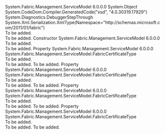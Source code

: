 <Type Name="CertificatesType" FullName="System.Fabric.Management.ServiceModel.CertificatesType">
  <TypeSignature Language="C#" Value="public class CertificatesType" />
  <TypeSignature Language="ILAsm" Value=".class public auto ansi beforefieldinit CertificatesType extends System.Object" />
  <TypeSignature Language="DocId" Value="T:System.Fabric.Management.ServiceModel.CertificatesType" />
  <TypeSignature Language="VB.NET" Value="Public Class CertificatesType" />
  <TypeSignature Language="F#" Value="type CertificatesType = class" />
  <AssemblyInfo>
    <AssemblyName>System.Fabric.Management.ServiceModel</AssemblyName>
    <AssemblyVersion>6.0.0.0</AssemblyVersion>
  </AssemblyInfo>
  <Base>
    <BaseTypeName>System.Object</BaseTypeName>
  </Base>
  <Interfaces />
  <Attributes>
    <Attribute>
      <AttributeName>System.CodeDom.Compiler.GeneratedCode("xsd", "4.0.30319.17929")</AttributeName>
    </Attribute>
    <Attribute>
      <AttributeName>System.Diagnostics.DebuggerStepThrough</AttributeName>
    </Attribute>
    <Attribute>
      <AttributeName>System.Xml.Serialization.XmlType(Namespace="http://schemas.microsoft.com/2011/01/fabric")</AttributeName>
    </Attribute>
  </Attributes>
  <Docs>
    <summary>To be added.</summary>
    <remarks>To be added.</remarks>
  </Docs>
  <Members>
    <Member MemberName=".ctor">
      <MemberSignature Language="C#" Value="public CertificatesType ();" />
      <MemberSignature Language="ILAsm" Value=".method public hidebysig specialname rtspecialname instance void .ctor() cil managed" />
      <MemberSignature Language="DocId" Value="M:System.Fabric.Management.ServiceModel.CertificatesType.#ctor" />
      <MemberSignature Language="VB.NET" Value="Public Sub New ()" />
      <MemberType>Constructor</MemberType>
      <AssemblyInfo>
        <AssemblyName>System.Fabric.Management.ServiceModel</AssemblyName>
        <AssemblyVersion>6.0.0.0</AssemblyVersion>
      </AssemblyInfo>
      <Parameters />
      <Docs>
        <summary>To be added.</summary>
        <remarks>To be added.</remarks>
      </Docs>
    </Member>
    <Member MemberName="ClientCertificate">
      <MemberSignature Language="C#" Value="public System.Fabric.Management.ServiceModel.FabricCertificateType ClientCertificate { get; set; }" />
      <MemberSignature Language="ILAsm" Value=".property instance class System.Fabric.Management.ServiceModel.FabricCertificateType ClientCertificate" />
      <MemberSignature Language="DocId" Value="P:System.Fabric.Management.ServiceModel.CertificatesType.ClientCertificate" />
      <MemberSignature Language="VB.NET" Value="Public Property ClientCertificate As FabricCertificateType" />
      <MemberSignature Language="F#" Value="member this.ClientCertificate : System.Fabric.Management.ServiceModel.FabricCertificateType with get, set" Usage="System.Fabric.Management.ServiceModel.CertificatesType.ClientCertificate" />
      <MemberType>Property</MemberType>
      <AssemblyInfo>
        <AssemblyName>System.Fabric.Management.ServiceModel</AssemblyName>
        <AssemblyVersion>6.0.0.0</AssemblyVersion>
      </AssemblyInfo>
      <ReturnValue>
        <ReturnType>System.Fabric.Management.ServiceModel.FabricCertificateType</ReturnType>
      </ReturnValue>
      <Docs>
        <summary>To be added.</summary>
        <value>To be added.</value>
        <remarks>To be added.</remarks>
      </Docs>
    </Member>
    <Member MemberName="ClusterCertificate">
      <MemberSignature Language="C#" Value="public System.Fabric.Management.ServiceModel.FabricCertificateType ClusterCertificate { get; set; }" />
      <MemberSignature Language="ILAsm" Value=".property instance class System.Fabric.Management.ServiceModel.FabricCertificateType ClusterCertificate" />
      <MemberSignature Language="DocId" Value="P:System.Fabric.Management.ServiceModel.CertificatesType.ClusterCertificate" />
      <MemberSignature Language="VB.NET" Value="Public Property ClusterCertificate As FabricCertificateType" />
      <MemberSignature Language="F#" Value="member this.ClusterCertificate : System.Fabric.Management.ServiceModel.FabricCertificateType with get, set" Usage="System.Fabric.Management.ServiceModel.CertificatesType.ClusterCertificate" />
      <MemberType>Property</MemberType>
      <AssemblyInfo>
        <AssemblyName>System.Fabric.Management.ServiceModel</AssemblyName>
        <AssemblyVersion>6.0.0.0</AssemblyVersion>
      </AssemblyInfo>
      <ReturnValue>
        <ReturnType>System.Fabric.Management.ServiceModel.FabricCertificateType</ReturnType>
      </ReturnValue>
      <Docs>
        <summary>To be added.</summary>
        <value>To be added.</value>
        <remarks>To be added.</remarks>
      </Docs>
    </Member>
    <Member MemberName="ServerCertificate">
      <MemberSignature Language="C#" Value="public System.Fabric.Management.ServiceModel.FabricCertificateType ServerCertificate { get; set; }" />
      <MemberSignature Language="ILAsm" Value=".property instance class System.Fabric.Management.ServiceModel.FabricCertificateType ServerCertificate" />
      <MemberSignature Language="DocId" Value="P:System.Fabric.Management.ServiceModel.CertificatesType.ServerCertificate" />
      <MemberSignature Language="VB.NET" Value="Public Property ServerCertificate As FabricCertificateType" />
      <MemberSignature Language="F#" Value="member this.ServerCertificate : System.Fabric.Management.ServiceModel.FabricCertificateType with get, set" Usage="System.Fabric.Management.ServiceModel.CertificatesType.ServerCertificate" />
      <MemberType>Property</MemberType>
      <AssemblyInfo>
        <AssemblyName>System.Fabric.Management.ServiceModel</AssemblyName>
        <AssemblyVersion>6.0.0.0</AssemblyVersion>
      </AssemblyInfo>
      <ReturnValue>
        <ReturnType>System.Fabric.Management.ServiceModel.FabricCertificateType</ReturnType>
      </ReturnValue>
      <Docs>
        <summary>To be added.</summary>
        <value>To be added.</value>
        <remarks>To be added.</remarks>
      </Docs>
    </Member>
    <Member MemberName="UserRoleClientCertificate">
      <MemberSignature Language="C#" Value="public System.Fabric.Management.ServiceModel.FabricCertificateType UserRoleClientCertificate { get; set; }" />
      <MemberSignature Language="ILAsm" Value=".property instance class System.Fabric.Management.ServiceModel.FabricCertificateType UserRoleClientCertificate" />
      <MemberSignature Language="DocId" Value="P:System.Fabric.Management.ServiceModel.CertificatesType.UserRoleClientCertificate" />
      <MemberSignature Language="VB.NET" Value="Public Property UserRoleClientCertificate As FabricCertificateType" />
      <MemberSignature Language="F#" Value="member this.UserRoleClientCertificate : System.Fabric.Management.ServiceModel.FabricCertificateType with get, set" Usage="System.Fabric.Management.ServiceModel.CertificatesType.UserRoleClientCertificate" />
      <MemberType>Property</MemberType>
      <AssemblyInfo>
        <AssemblyName>System.Fabric.Management.ServiceModel</AssemblyName>
        <AssemblyVersion>6.0.0.0</AssemblyVersion>
      </AssemblyInfo>
      <ReturnValue>
        <ReturnType>System.Fabric.Management.ServiceModel.FabricCertificateType</ReturnType>
      </ReturnValue>
      <Docs>
        <summary>To be added.</summary>
        <value>To be added.</value>
        <remarks>To be added.</remarks>
      </Docs>
    </Member>
  </Members>
</Type>